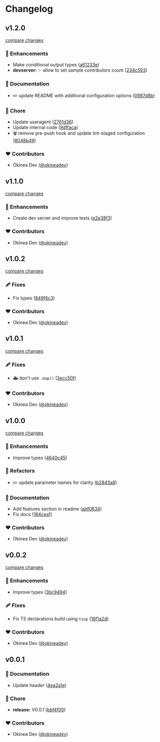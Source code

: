 # Changelog


## v1.2.0

[compare changes](https://github.com/okineadev/contributors-table-npm/compare/v1.1.0...v1.2.0)

### 🚀 Enhancements

- Make conditional output types ([a61233e](https://github.com/okineadev/contributors-table-npm/commit/a61233e))
- **devserver:** ✨ allow to set sample contributors count ([234c593](https://github.com/okineadev/contributors-table-npm/commit/234c593))

### 📖 Documentation

- ✏️ update README with additional configuration options ([0987d8b](https://github.com/okineadev/contributors-table-npm/commit/0987d8b))

### 🏡 Chore

- Update useragent ([2761d36](https://github.com/okineadev/contributors-table-npm/commit/2761d36))
- Update internal code ([9dffaca](https://github.com/okineadev/contributors-table-npm/commit/9dffaca))
- 🗑️ remove pre-push hook and update lint-staged configuration ([8048b49](https://github.com/okineadev/contributors-table-npm/commit/8048b49))

### ❤️ Contributors

- Okinea Dev ([@okineadev](http://github.com/okineadev))

## v1.1.0

[compare changes](https://github.com/okineadev/contributors-table-npm/compare/v1.0.2...v1.1.0)

### 🚀 Enhancements

- Create dev server and improve tests ([e2e38f3](https://github.com/okineadev/contributors-table-npm/commit/e2e38f3))

### ❤️ Contributors

- Okinea Dev ([@okineadev](http://github.com/okineadev))

## v1.0.2

[compare changes](https://github.com/okineadev/contributors-table-npm/compare/v1.0.1...v1.0.2)

### 🩹 Fixes

- Fix types ([849f6c3](https://github.com/okineadev/contributors-table-npm/commit/849f6c3))

### ❤️ Contributors

- Okinea Dev ([@okineadev](http://github.com/okineadev))

## v1.0.1

[compare changes](https://github.com/okineadev/contributors-table-npm/compare/v1.0.0...v1.0.1)

### 🩹 Fixes

- 🚑 don't use `.map()` ([3ecc50f](https://github.com/okineadev/contributors-table-npm/commit/3ecc50f))

### ❤️ Contributors

- Okinea Dev ([@okineadev](http://github.com/okineadev))

## v1.0.0

[compare changes](https://github.com/okineadev/contributors-table-npm/compare/v0.0.2...v1.0.0)

### 🚀 Enhancements

- Improve types ([4640c45](https://github.com/okineadev/contributors-table-npm/commit/4640c45))

### 💅 Refactors

- ✏️ update parameter names for clarity ([b2843a8](https://github.com/okineadev/contributors-table-npm/commit/b2843a8))

### 📖 Documentation

- Add features section in readme ([abf0634](https://github.com/okineadev/contributors-table-npm/commit/abf0634))
- Fix docs ([164cea1](https://github.com/okineadev/contributors-table-npm/commit/164cea1))

### ❤️ Contributors

- Okinea Dev ([@okineadev](http://github.com/okineadev))

## v0.0.2

[compare changes](https://github.com/okineadev/contributors-table-npm/compare/v0.0.1...v0.0.2)

### 🚀 Enhancements

- Improve types ([3bc9494](https://github.com/okineadev/contributors-table-npm/commit/3bc9494))

### 🩹 Fixes

- Fix TS declarations build using `tsup` ([18f1a2d](https://github.com/okineadev/contributors-table-npm/commit/18f1a2d))

### ❤️ Contributors

- Okinea Dev ([@okineadev](http://github.com/okineadev))

## v0.0.1


### 📖 Documentation

- Update header ([4ea2a1e](https://github.com/okineadev/contributors-table-npm/commit/4ea2a1e))

### 🏡 Chore

- **release:** V0.0.1 ([bbf4f00](https://github.com/okineadev/contributors-table-npm/commit/bbf4f00))

### ❤️ Contributors

- Okinea Dev ([@okineadev](http://github.com/okineadev))

